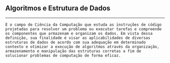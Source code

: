 ## Algoritmos e Estrutura de Dados
---
    É o campo de Ciência da Computação que estuda as instruções de código projetadas para resolver um problema ou executar tarefas e compreende os componentes que armazenam e organizam os dados. Em vista dessa definição, sua finalidade é visar as aplicabilidades de diversas estruturas de dados de acordo com sua adequação em determinado contexto e otimizar a execução de algoritmos através da organização, armazenamento e manipulação das estruturas corretas a fim de solucionar problemas de computação de forma eficaz.
